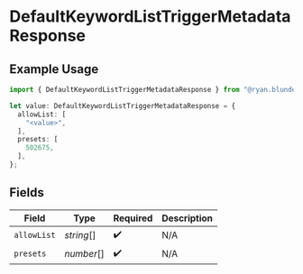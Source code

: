 # DefaultKeywordListTriggerMetadataResponse

## Example Usage

```typescript
import { DefaultKeywordListTriggerMetadataResponse } from "@ryan.blunden/discord-sdk/models/components";

let value: DefaultKeywordListTriggerMetadataResponse = {
  allowList: [
    "<value>",
  ],
  presets: [
    502675,
  ],
};
```

## Fields

| Field              | Type               | Required           | Description        |
| ------------------ | ------------------ | ------------------ | ------------------ |
| `allowList`        | *string*[]         | :heavy_check_mark: | N/A                |
| `presets`          | *number*[]         | :heavy_check_mark: | N/A                |